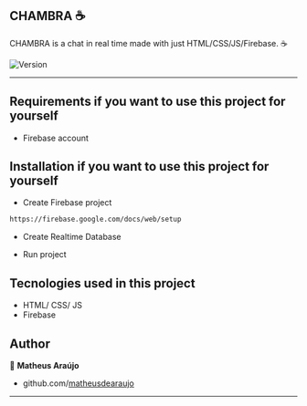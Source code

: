 CHAMBRA :coffee:
------------
CHAMBRA is a chat in real time made with just HTML/CSS/JS/Firebase. :coffee:

<p>
  <img alt="Version" src="https://img.shields.io/badge/version-1.0-blue.svg?cacheSeconds=2592000" />
</p>

<hr>

Requirements if you want to use this project for yourself
------------
 - Firebase account
 
 Installation if you want to use this project for yourself
 ------------
 
 - Create Firebase project
 ```sh
 https://firebase.google.com/docs/web/setup
 ```
 - Create Realtime Database
 
 - Run project


Tecnologies used in this project
------------
- HTML/ CSS/ JS
- Firebase

Author
------------

👤 **Matheus Araújo**

* github.com/[matheusdearaujo](https://github.com/matheusdearaujo)

***

